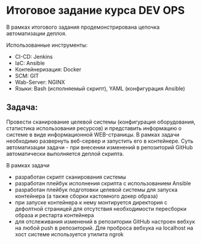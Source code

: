 # Итоговое задание курса DEV OPS
В рамках итогового задания продемонстрирована цепочка автоматизации деплоя.

Использованные инструменты:
- CI-CD: Jenkins
- IaC: Ansible
- Контейнеризация: Docker
- SCM: GIT
- Wab-Server: NGINX
- Языки: Bash (исполняемый скрипт), YAML (конфигурация Ansible)

## Задача:
Провести сканирование целевой системы (конфигурация оборудования, статистика использования ресурсов) и представить информацию о системе в виде информационной WEB-страницы.
В рамках задачи необходимо развернуть веб-сервер и запустить его в контейнере. Суть автоматизации задачи - при внесении изменений в репозиторий GitHub автоматически выполняется деплой скрипта.

В рамках задачи 
- разработан скрипт сканирования системы
- разработан плейбук исполнения скрипта с использованием Ansible
- разработан плейбук подготовки целевой системы для запуска контейнера (а также сборки кастомного докер образа)
- при запуске контейнера к нему монтируется директория с дефолтной страницей для отсутствия необходимости пересборки образа и рестарта контейнера
- для отслеживания изменений в репозитории GitHub настроен вебхук на любой push в репозиторий. Для проброса вебхука на localhost на хост системе используется утилита ngrok

